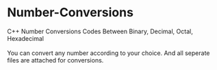 # Number-Conversions
C++ Number Conversions Codes Between Binary, Decimal, Octal, Hexadecimal 
<br>
<br>
You can convert any number according to your choice. And all seperate files are attached for conversions.
<br>
